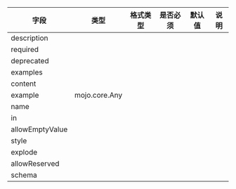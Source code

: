 | 字段 | 类型 | 格式类型 | 是否必须 | 默认值 | 说明 |
|---|---|---|---|---|---|
| description |  |  |  |  |
| required |  |  |  |  |
| deprecated |  |  |  |  |
| examples |  |  |  |  |
| content |  |  |  |  |
| example | mojo.core.Any |  |  |  |
| name |  |  |  |  |
| in |  |  |  |  |
| allowEmptyValue |  |  |  |  |
| style |  |  |  |  |
| explode |  |  |  |  |
| allowReserved |  |  |  |  |
| schema |  |  |  |  |
